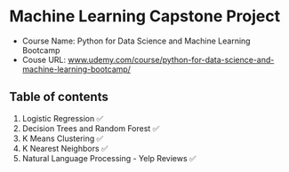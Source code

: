 # Machine Learning Capstone Project
- Course Name: Python for Data Science and Machine Learning Bootcamp
- Couse URL: www.udemy.com/course/python-for-data-science-and-machine-learning-bootcamp/

## Table of contents
1. Logistic Regression  :white_check_mark:
2. Decision Trees and Random Forest  :white_check_mark:
3. K Means Clustering  :white_check_mark:
4. K Nearest Neighbors  :white_check_mark:
5. Natural Language Processing - Yelp Reviews :white_check_mark:
